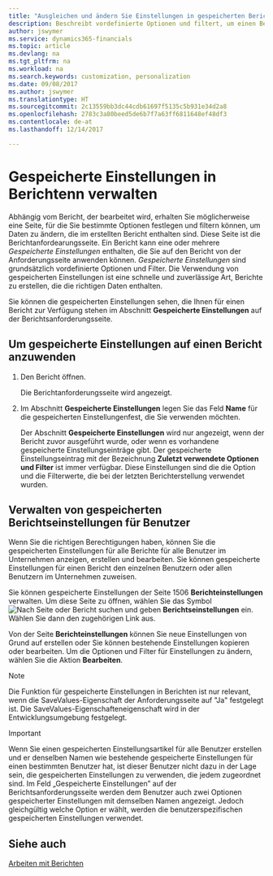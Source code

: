 ```yaml
---
title: "Ausgleichen und ändern Sie Einstellungen in gespeicherten Berichten | Microsoft Docs"
description: Beschreibt vordefinierte Optionen und filtert, um einen Bericht anzupassen und die richtigen Daten zu generieren.
author: jswymer
ms.service: dynamics365-financials
ms.topic: article
ms.devlang: na
ms.tgt_pltfrm: na
ms.workload: na
ms.search.keywords: customization, personalization
ms.date: 09/08/2017
ms.author: jswymer
ms.translationtype: HT
ms.sourcegitcommit: 2c13559bb3dc44cdb61697f5135c5b931e34d2a8
ms.openlocfilehash: 2783c3a80beed5de6b7f7a63ff6811648ef48df3
ms.contentlocale: de-at
ms.lasthandoff: 12/14/2017

---
```

# <a name="managing-saved-settings-on-reports"></a>Gespeicherte Einstellungen in Berichtenn verwalten
Abhängig vom Bericht, der bearbeitet wird, erhalten Sie möglicherweise eine Seite, für die Sie bestimmte Optionen festlegen und filtern können, um Daten zu ändern, die im erstellten Bericht enthalten sind. Diese Seite ist die Berichtanfordearungsseite. Ein Bericht kann eine oder mehrere *Gespeicherte Einstellungen* enthalten, die Sie auf den Bericht von der Anforderungsseite anwenden können. *Gespeicherte Einstellungen* sind grundsätzlich vordefinierte Optionen und Filter. Die Verwendung von gespeicherten Einstellungen ist eine schnelle und zuverlässige Art, Berichte zu erstellen, die die richtigen Daten enthalten.

Sie können die gespeicherten Einstellungen sehen, die Ihnen für einen Bericht zur Verfügung stehen im Abschnitt **Gespeicherte Einstellungen** auf der Berichtsanforderungsseite.  

## <a name="to-apply-saved-settings-to-a-report"></a>Um gespeicherte Einstellungen auf einen Bericht anzuwenden
1. Den Bericht öffnen.

   Die Berichtanforderungsseite wird angezeigt.    
2. Im Abschnitt **Gespeicherte Einstellungen** legen Sie das Feld **Name** für die gespeicherten Einstellungenfest, die Sie verwenden möchten.

   Der Abschnitt **Gespeicherte Einstellungen** wird nur angezeigt, wenn der Bericht zuvor ausgeführt wurde, oder wenn es vorhandene gespeicherte Einstellungseinträge gibt. Der gespeicherte Einstellungseintrag mit der Bezeichnung **Zuletzt verwendete Optionen und Filter** ist immer verfügbar. Diese Einstellungen sind die die Option und die Filterwerte, die bei der letzten Berichterstellung verwendet wurden.

## <a name="administer-saved-report-settings-for-users"></a>Verwalten von gespeicherten Berichtseinstellungen für Benutzer
Wenn Sie die richtigen Berechtigungen haben, können Sie die gespeicherten Einstellungen für alle Berichte für alle Benutzer im Unternehmen anzeigen, erstellen und bearbeiten. Sie können gespeicherte Einstellungen für einen Bericht den einzelnen Benutzern oder allen Benutzern im Unternehmen zuweisen.

Sie können gespeicherte Einstellungen der Seite 1506 **Berichteinstellungen** verwalten. Um diese Seite zu öffnen, wählen Sie das Symbol ![Nach Seite oder Bericht suchen](media/ui-search/search_small.png "Nach Seite oder Bericht suchen") und geben **Berichtseinstellungen** ein. Wählen Sie dann den zugehörigen Link aus.

Von der Seite **Berichteinstellungen** können Sie neue Einstellungen von Grund auf erstellen oder Sie können bestehende Einstellungen kopieren oder bearbeiten. Um die Optionen und Filter für Einstellungen zu ändern, wählen Sie die Aktion **Bearbeiten**.

> [!NOTE]
> Die Funktion für gespeicherte Einstellungen in Berichten ist nur relevant, wenn die SaveValues-Eigenschaft der Anforderungsseite auf "Ja" festgelegt ist. Die SaveValues-Eigenschafteneigenschaft wird in der Entwicklungsumgebung festgelegt.  

> [!Important]
> Wenn Sie einen gespeicherten Einstellungsartikel für alle Benutzer erstellen und er denselben Namen wie bestehende gespeicherte Einstellungen für einen bestimmten Benutzer hat, ist dieser Benutzer nicht dazu in der Lage sein, die gespeicherten Einstellungen zu verwenden, die jedem zugeordnet sind.  Im Feld „Gespeicherte Einstellungen” auf der Berichtsanforderungsseite werden dem Benutzer auch zwei Optionen gespeicherter Einstellungen mit demselben Namen angezeigt. Jedoch gleichgültig welche Option er wählt, werden die benutzerspezifischen gespeicherten Einstellungen verwendet.

## <a name="see-also"></a>Siehe auch
[Arbeiten mit Berichten](ui-work-report.md)  

